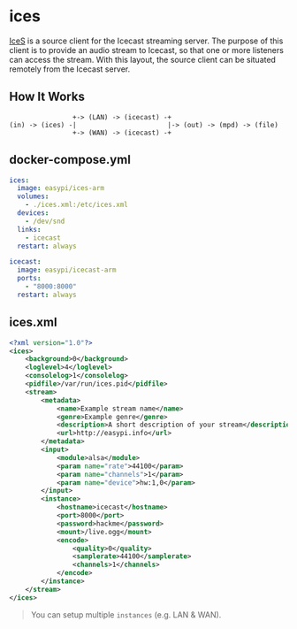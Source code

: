 ices
====

[IceS][1] is a source client for the Icecast streaming server. The purpose of this
client is to provide an audio stream to Icecast, so that one or more listeners
can access the stream. With this layout, the source client can be situated
remotely from the Icecast server.

How It Works
------------

```
                +-> (LAN) -> (icecast) -+
(in) -> (ices) -|                       |-> (out) -> (mpd) -> (file)
                +-> (WAN) -> (icecast) -+
```

docker-compose.yml
------------------

```yaml
ices:
  image: easypi/ices-arm
  volumes:
    - ./ices.xml:/etc/ices.xml
  devices:
    - /dev/snd
  links:
    - icecast
  restart: always

icecast:
  image: easypi/icecast-arm
  ports:
    - "8000:8000"
  restart: always
```

ices.xml
--------

```xml
<?xml version="1.0"?>
<ices>
    <background>0</background>
    <loglevel>4</loglevel>
    <consolelog>1</consolelog>
    <pidfile>/var/run/ices.pid</pidfile>
    <stream>
        <metadata>
            <name>Example stream name</name>
            <genre>Example genre</genre>
            <description>A short description of your stream</description>
            <url>http://easypi.info</url>
        </metadata>
        <input>
            <module>alsa</module>
            <param name="rate">44100</param>
            <param name="channels">1</param>
            <param name="device">hw:1,0</param>
        </input>
        <instance>
            <hostname>icecast</hostname>
            <port>8000</port>
            <password>hackme</password>
            <mount>/live.ogg</mount>
            <encode>
                <quality>0</quality>
                <samplerate>44100</samplerate>
                <channels>1</channels>
            </encode>
        </instance>
    </stream>
</ices>
```

> You can setup multiple `instances` (e.g. LAN & WAN).

[1]: http://icecast.org/ices/
